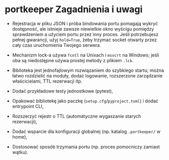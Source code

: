 # portkeeper Zagadnienia i uwagi

* Rejestracja w pliku JSON i próba bindowania portu pomagają wykryć dostępność, ale istnieje zawsze niewielkie okno wyścigu pomiędzy sprawdzeniem a użyciem portu przez inny proces. Jeśli potrzebujesz pełnej gwarancji, użyj `hold=True`, żeby trzymać socket otwarty przez cały czas uruchomienia Twojego serwera.
* Mechanizm lock-a używa `fcntl` na Unixach i `msvcrt` na Windows; jeśli oba są niedostępne używa prostej metody z plikiem `.lck`.
* Biblioteka jest jednofajlowym rozwiązaniem do szybkiego startu; można łatwo rozdzielić na moduły, dodać logowanie, rozszerzone zarządzanie właścicielami, TTL rezerwacji itp.


* Dodać przykładowe testy jednostkowe (pytest),
* Opakować bibliotekę jako paczkę (`setup.cfg`/`pyproject.toml`) i dodać entrypoint CLI,
* Rozszerzyć rejestr o TTL (automatyczne wygaszanie starych rezerwacji),
* Dodać wsparcie dla konfiguracji globalnej (np. katalog `.portkeeper/` w home),
* Dostosować sposób trzymania portu (np. proces pomocniczy zamiast wątku).

